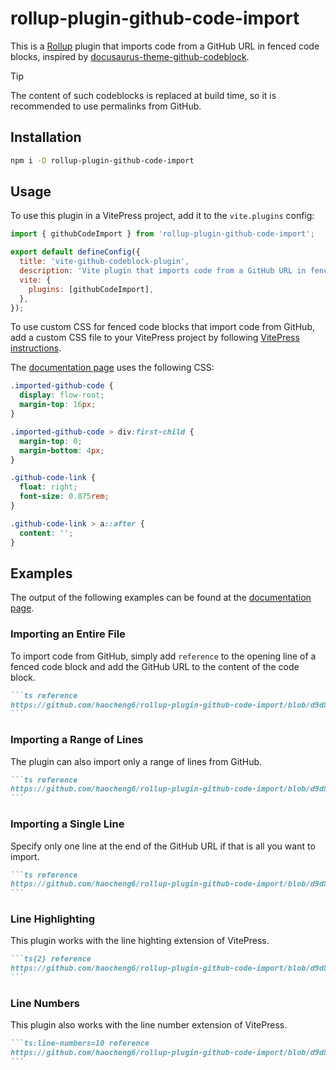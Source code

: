 # rollup-plugin-github-code-import

This is a [Rollup][1] plugin that imports code from a GitHub URL in fenced code
blocks, inspired by [docusaurus-theme-github-codeblock][2].

> [!TIP]
> The content of such codeblocks is replaced at build time, so it is recommended
> to use permalinks from GitHub.

## Installation

```sh
npm i -D rollup-plugin-github-code-import
```

## Usage

To use this plugin in a VitePress project, add it to the `vite.plugins` config:

```js
import { githubCodeImport } from 'rollup-plugin-github-code-import';

export default defineConfig({
  title: 'vite-github-codeblock-plugin',
  description: 'Vite plugin that imports code from a GitHub URL in fenced code blocks.',
  vite: {
    plugins: [githubCodeImport],
  },
});
```

To use custom CSS for fenced code blocks that import code from GitHub, add a
custom CSS file to your VitePress project by following [VitePress instructions][3].

The [documentation page][4] uses the following CSS:

```css
.imported-github-code {
  display: flow-root;
  margin-top: 16px;
}

.imported-github-code > div:first-child {
  margin-top: 0;
  margin-bottom: 4px;
}

.github-code-link {
  float: right;
  font-size: 0.875rem;
}

.github-code-link > a::after {
  content: '';
}
```

## Examples

The output of the following examples can be found at the [documentation page][4].

### Importing an Entire File

To import code from GitHub, simply add `reference` to the opening line of a
fenced code block and add the GitHub URL to the content of the code block.

````markdown
```ts reference
https://github.com/haocheng6/rollup-plugin-github-code-import/blob/d9d8c354f3dcad786aad4c5a7aa154f42f2ba7ff/src/index.ts
```
````

### Importing a Range of Lines

The plugin can also import only a range of lines from GitHub.

````markdown
```ts reference
https://github.com/haocheng6/rollup-plugin-github-code-import/blob/d9d8c354f3dcad786aad4c5a7aa154f42f2ba7ff/src/index.ts#L10-L20
```
````

### Importing a Single Line

Specify only one line at the end of the GitHub URL if that is all you want to import.

````markdown
```ts reference
https://github.com/haocheng6/rollup-plugin-github-code-import/blob/d9d8c354f3dcad786aad4c5a7aa154f42f2ba7ff/src/index.ts#L16
```
````

### Line Highlighting

This plugin works with the line highting extension of VitePress.

````markdown
```ts{2} reference
https://github.com/haocheng6/rollup-plugin-github-code-import/blob/d9d8c354f3dcad786aad4c5a7aa154f42f2ba7ff/src/index.ts#L10-L20
```
````

### Line Numbers

This plugin also works with the line number extension of VitePress.

````markdown
```ts:line-numbers=10 reference
https://github.com/haocheng6/rollup-plugin-github-code-import/blob/d9d8c354f3dcad786aad4c5a7aa154f42f2ba7ff/src/index.ts#L10-L20
```
````

[1]: https://github.com/rollup/rollup
[2]: https://github.com/saucelabs/docusaurus-theme-github-codeblock
[3]: https://vitepress.dev/guide/extending-default-theme#customizing-css
[4]: https://haocheng6.github.io/rollup-plugin-github-code-import
